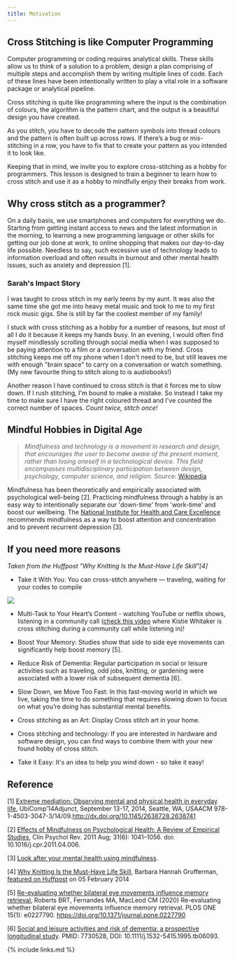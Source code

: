 ```yaml
---
title: Motivation
---
```


## Cross Stitching is like Computer Programming

Computer programming or coding requires analytical skills.
These skills allow us to think of a solution to a problem, design a plan comprising of multiple steps and accomplish them by writing multiple lines of code. 
Each of these lines have been intentionally written to play a vital role in a software package or analytical pipeline.

Cross stitching is quite like programming where the input is the combination of colours, the algorithm is the pattern chart, and the output is a beautiful design you have created.

As you stitch, you have to decode the pattern symbols into thread colours and the pattern is often built up across rows.
If there’s a bug or mis-stitching in a row, you have to fix that to create your pattern as you intended it to look like.

Keeping that in mind, we invite you to explore cross-stitching as a hobby for programmers. 
This lesson is designed to train a beginner to learn how to cross stitch and use it as a hobby to mindfully enjoy their breaks from work.

## Why cross stitch as a programmer?

On a daily basis, we use smartphones and computers for everything we do. 
Starting from getting instant access to news and the latest information in the morning, to learning a new programming language or other skills for getting our job done at work, to online shopping that makes our day-to-day life possible.
Needless to say, such excessive use of technology leads to information overload and often results in burnout and other mental health issues, such as anxiety and depression [1].

### Sarah's Impact Story

I was taught to cross stitch in my early teens by my aunt.
It was also the same time she got me into heavy metal music and took to me to my first rock music gigs.
She is still by far the coolest member of my family!

I stuck with cross stitching as a hobby for a number of reasons, but most of all I do it because it keeps my hands busy.
In an evening, I would often find myself mindlessly scrolling through social media when I was supposed to be paying attention to a film or a conversation with my friend.
Cross stitching keeps me off my phone when I don't need to be, but still leaves me with enough "brain space" to carry on a conversation or watch something.
(My new favourite thing to stitch along to is audiobooks!)

Another reason I have continued to cross stitch is that it forces me to slow down.
If I rush stitching, I'm bound to make a mistake.
So instead I take my time to make sure I have the right coloured thread and I've counted the correct number of spaces. _Count twice, stitch once!_

## Mindful Hobbies in Digital Age

> *Mindfulness and technology is a movement in research and design, that encourages the user to become aware of the present moment, rather than losing oneself in a technological device. This field encompasses multidisciplinary participation between design, psychology, computer science, and religion.* Source: [Wikipedia](https://en.wikipedia.org/wiki/Mindfulness_and_technology)

Mindfulness has been theoretically and empirically associated with psychological well-being [2]. 
Practicing mindfulness through a habby is an easy way to intentionally separate our 'down-time' from 'work-time' and boost our wellbeing. 
The [National Institute for Health and Care Excellence](https://www.nice.org.uk/) recommends mindfulness as a way to boost attention and concentration and to prevent recurrent depression [3].

## If you need more reasons

*Taken from the Huffpost "Why Knitting Is the Must-Have Life Skill"[4]*

- Take it With You: You can cross-stitch anywhere — traveling, waiting for your codes to compile

![](https://imgs.xkcd.com/comics/compiling.png)

- Multi-Task to Your Heart’s Content - watching YouTube or netflix shows, listening in a community call ([check this video](https://youtu.be/81mG4L7S3Oc?t=1546) where Kistie Whitaker is cross stitching during a community call while listening in)!

- Boost Your Memory: Studies show that side to side eye movements can significantly help boost memory [5]. 

- Reduce Risk of Dementia: Regular participation in social or leisure activities such as traveling, odd jobs, knitting, or gardening were associated with a lower risk of subsequent dementia [6].

- Slow Down, we Move Too Fast: In this fast-moving world in which we live, taking the time to do something that requires slowing down to focus on what you’re doing has substantial mental benefits.

- Cross stitching as an Art: Display Cross stitch art in your home.

- Cross stitching and technology: If you are interested in hardware and software design, you can find ways to combine them with your new found hobby of cross stitch.

- Take it Easy: It's an idea to help you wind down - so take it easy!

## Reference

[1] [Extreme mediation: Observing mental and physical health in everyday life](http://ubicomp.org/ubicomp2014/proceedings/ubicomp_adjunct/posters/p47-faiola.pdf), UbiComp’14Adjunct, September 13-17, 2014, Seattle, WA, USAACM 978-1-4503-3047-3/14/09.http://dx.doi.org/10.1145/2638728.2638741

[2] [Effects of Mindfulness on Psychological Health: A Review of Empirical Studies](https://www.ncbi.nlm.nih.gov/pmc/articles/PMC3679190/), Clin Psychol Rev. 2011 Aug; 31(6): 1041–1056. doi: 10.1016/j.cpr.2011.04.006.

[3] [Look after your mental health using mindfulness](https://www.mentalhealth.org.uk/sites/default/files/How%20to...mindfulness.pdf).

[4] [Why Knitting Is the Must-Have Life Skill](https://www.barbarahannahgrufferman.com/knit-your-way-to-cool-calm-and-healthy/), Barbara Hannah Grufferman, [featured on Huffpost](https://www.huffpost.com/entry/learn-to-knit-_b_7146404?guce_referrer=aHR0cHM6Ly93d3cuZ29vZ2xlLmNvbS8&guce_referrer_sig=AQAAAEkxPdsb_i9Sh2ZeDeJbCYN-etQuQ9yk4C7D0zEm391g0aJsrvCWy8BI-UC1aNRLB7HOnle6QxFTr6zygm6M4C13SQKtC7N4D4RDVtaDruszwK8Wm-LsmRxERGCdtXDDzM7RMywhsQ69e8OY-dKT1W0VCI5mIjfGbcJ9Ch7BF-cu&guccounter=2) on 05 February 2014

[5] [Re-evaluating whether bilateral eye movements influence memory retrieval](https://journals.plos.org/plosone/article?id=10.1371/journal.pone.0227790), Roberts BRT, Fernandes MA, MacLeod CM (2020) Re-evaluating whether bilateral eye movements influence memory retrieval. PLOS ONE 15(1): e0227790. https://doi.org/10.1371/journal.pone.0227790

[6] [Social and leisure activities and risk of dementia: a prospective longitudinal study](https://www.ncbi.nlm.nih.gov/pubmed/7730528). PMID: 7730528, DOI: 10.1111/j.1532-5415.1995.tb06093.

{% include links.md %}

